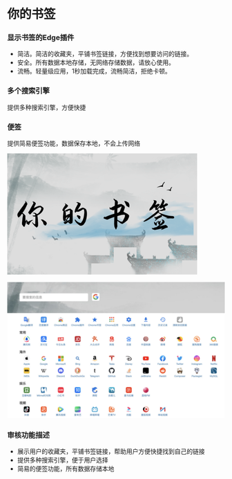 # 你的书签

### 显示书签的Edge插件

- 简洁。简洁的收藏夹，平铺书签链接，方便找到想要访问的链接。
- 安全。所有数据本地存储，无网络存储数据，请放心使用。
- 流畅。轻量级应用，1秒加载完成，流畅简洁，拒绝卡顿。

### 多个搜索引擎

提供多种搜索引擎，方便快捷

### 便签

提供简易便签功能，数据保存本地，不会上传网络

![image](https://raw.githubusercontent.com/start2004/your_bookmark/main/review-image/440x280.png)

![image](https://raw.githubusercontent.com/start2004/your_bookmark/main/review-image/1280x800-1.png)

### 审核功能描述

- 展示用户的收藏夹，平铺书签链接，帮助用户方便快捷找到自己的链接
- 提供多种搜索引擎，便于用户选择
- 简易的便签功能，所有数据存储本地